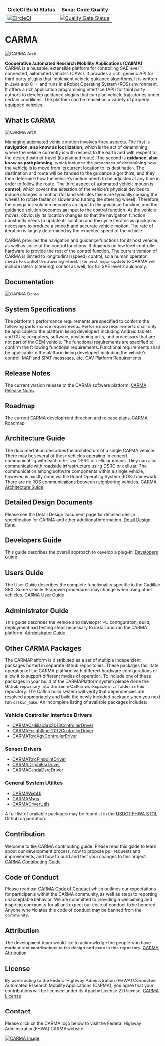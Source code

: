 | CicleCI Build Status | Sonar Code Quality |
|----------------------|---------------------|
[![CircleCI](https://circleci.com/gh/usdot-fhwa-OPS/CARMAPlatform.svg?style=svg)](https://circleci.com/gh/usdot-fhwa-stol/CARMAPlatform) | [![Quality Gate Status](https://sonarcloud.io/api/project_badges/measure?project=usdot-fhwa-ops_CARMAPlatform&metric=alert_status)](https://sonarcloud.io/dashboard?id=usdot-fhwa-stol_CARMAPlatform) |

# CARMA
![CARMA Arch](docs/image/CARMA_web_banner_18oct18_5.png)

**Cooperative Automated Research Mobility Applications (CARMA)**, CARMA is a reusable, extensible platform for controlling SAE level 1 connected, automated vehicles (CAVs). It provides a rich, generic API for third party plugins that implement vehicle guidance algorithms. It is written in Java and C++ and runs in a Robot Operating System (ROS) environment. It offers a rich application programming interface (API) for third party authors to develop guidance plugins that can plan vehicle trajectories under certain conditions. The platform can be reused on a variety of properly equipped vehicles.

## What Is CARMA
![CARMA Arch](docs/image/CARMA2_Architecture.png)

Managing automated vehicle motion involves three aspects. The first is **navigation, also know as localization**, which is the act of determining where the vehicle currently is with respect to the earth and with respect to the desired path of travel (its planned route). The second is **guidance, also know as path planning**, which includes the processes of determining how the vehicle is to move from its current location to its destination. The destination and route will be handed to the guidance algorithms, and they then determine how the vehicle’s motion needs to be adjusted at any time in order to follow the route. The third aspect of automated vehicle motion is **control**, which covers the actuation of the vehicle’s physical devices to induce changes in motion (for land vehicles these are typically causing the wheels to rotate faster or slower and turning the steering wheel). Therefore, the navigation solution becomes an input to the guidance function, and the guidance solution becomes an input to the control function. As the vehicle moves, obviously its location changes so that the navigation function constantly needs to update its solution and the cycle iterates as quickly as necessary to produce a smooth and accurate vehicle motion. The rate of iteration is largely determined by the expected speed of the vehicle.

CARMA provides the navigation and guidance functions for its host vehicle, as well as some of the control functions.  It depends on low level controller hardware to provide the rest of the control function.  The current version of CARMA is limited to longitudinal (speed) control, so a human operator needs to control the steering wheel.  The next major update to CARMA will include lateral (steering) control as well, for full SAE level 2 autonomy.

## Documentation

![CARMA Demo](docs/image/CARMA2_Platooning_from_Office.jpg)

## System Specifications
The platform's performance requirements are specified to conform the following performance requirements. Performance requirements shall only be applicable to the platform being developed, including Android tablets and GUIs; computers, software, positioning units, and processors that are not part of the OEM vehicle. The functional requirements are specified to confirm the following functional requirements.  Functional requirements shall be applicable to the platform being developed, including the vehicle's control, MAP and SPAT messages, etc.
[CAV Platform Requirements](https://usdot-carma.atlassian.net/wiki/spaces/CAR/pages/56786945/Platform+Requirements+Document?preview=/56786945/56852481/CAV%20Platform%20Requirements.docx)

## Release Notes
The current version release of the CARMA software platform. [CARMA Release Notes](<docs/Release_notes.md>)

## Roadmap
The current CARMA development direction and release plans. [CARMA Roadmap](<docs/Roadmap.md>)

## Architecture Guide
The documentation describes the architecture of a single CARMA vehicle.  There may be several of these vehicles operating in concert, communicating with each other via DSRC or cellular means.  They can also communicate with roadside infrastructure using DSRC or cellular.  The communication among software components within a single vehicle, however, is mostly done via the Robot Operating System (ROS) framework.  There are no ROS communications between neighboring vehicles. [CARMA Architecture Guide](https://usdot-carma.atlassian.net/wiki/spaces/CAR/pages/23330913/CARMA+Project+Documentation?preview=/23330913/29589549/CARMA%20Platform%20Architecture.docx)

## Detailed Design Documents
Please see the Detail Design document page for detailed design specification for CARMA and other additional information.
[Detail Design Page](Detail_Design.md)

## Developers Guide 
This guide describes the overall approach to develop a plug-in. [Developers Guide](https://usdot-carma.atlassian.net/wiki/spaces/CAR/pages/23330913/CARMA+Project+Documentation?preview=/23330913/29556796/CARMA%202.7%20Developers%20Guide.docx)

## Users Guide
The User Guide describes the complete functionality specific to the Cadillac SRX. Some vehicle IPs/power procedures may change when using other vehicles. [CARMA User Guide](https://usdot-carma.atlassian.net/wiki/spaces/CAR/pages/23330913/CARMA+Project+Documentation?preview=/23330913/29392940/CARMA%202.7%20USER%20GUIDE.docx)

## Administrator Guide
This guide describes the vehicle and developer PC configuration, build, deployment and testing steps necessary to install and run the CARMA platform. [Administrator Guide](https://usdot-carma.atlassian.net/wiki/spaces/CAR/pages/23330913/CARMA+Project+Documentation?preview=/23330913/29196388/CARMA%20Administrator%20Guide.docx)

## Other CARMA Packages
The CARMAPlatform is distributed as a set of multiple independent packages hosted in separate Github repositories. These packages facilitate operation of the CARMA platform with different hardware configurations or allow it to support different modes of operation. To include one of these packages in your build of the CARMAPlatform system please clone the Github repository into the same Catkin workspace `src/` folder as this repository. The Catkin build system will verify that dependencies are resolved appropriately and build the newly included package when you next run `catkin_make`. An incomplete listing of available packages includes:

### Vehicle Controller Interface Drivers
* [CARMACadillacSrx2013ControllerDriver](https://github.com/usdot-fhwa-stol/CARMACadillacSrx2013ControllerDriver)
* [CARMAFreightliner2012ControllerDriver](https://github.com/usdot-fhwa-stol/CARMAFreightliner2012ControllerDriver)
* [CARMATorcXgvControllerDriver](https://github.com/usdot-fhwa-stol/CARMATorcXgvControllerDriver)

### Sensor Drivers
* [CARMATorcPinpointDriver](https://github.com/usdot-fhwa-stol/CARMATorcPinpointDriver)
* [CARMADelphiEsrDriver](https://github.com/usdot-fhwa-stol/CARMADelphiEsrDriver)
* [CARMACohdaDsrcDriver](https://github.com/usdot-fhwa-stol/CARMACohdaDsrcDriver)

### General System Utilites
* [CARMAWebUi](https://github.com/usdot-fhwa-stol/CARMAWebUi)
* [CARMAMsgs](https://github.com/usdot-fhwa-stol/CARMAMsgs)
* [CARMADriverUtils](https://github.com/usdot-fhwa-stol/CARMADriverUtils)

A full list of available packages may be found at in the [USDOT FHWA STOL](https://github.com/usdot-fhwa-stol) Github organization.

## Contribution
Welcome to the CARMA contributing guide. Please read this guide to learn about our development process, how to propose pull requests and improvements, and how to build and test your changes to this project. [CARMA Contributing Guide](Contributing.md) 

## Code of Conduct 
Please read our [CARMA Code of Conduct](Code_of_Conduct.md) which outlines our expectations for participants within the CARMA community, as well as steps to reporting unacceptable behavior. We are committed to providing a welcoming and inspiring community for all and expect our code of conduct to be honored. Anyone who violates this code of conduct may be banned from the community.

## Attribution
The development team would like to acknowledge the people who have made direct contributions to the design and code in this repository. [CARMA Attribution](ATTRIBUTION.txt) 

## License
By contributing to the Federal Highway Administration (FHWA) Connected Automated Research Mobility Applications (CARMA), you agree that your contributions will be licensed under its Apache License 2.0 license. [CARMA License](<docs/License.md>) 

## Contact
Please click on the CARMA logo below to visit the Federal Highway Adminstration(FHWA) CARMA website.

[![CARMA Image](docs/image/CARMA_icon.png)](https://highways.dot.gov/research/research-programs/operations/CARMA)
